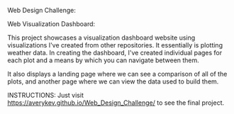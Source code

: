 Web Design Challenge:

Web Visualization Dashboard:

This project showcases a visualization dashboard website using visualizations I've created from other repositories.  It essentially is plotting weather data.
In creating the dashboard, I've created individual pages for each plot and a means by which you can navigate between them.

It also displays a landing page where we can see a comparison of all of the plots, and another page where we can view the data used to build them.

INSTRUCTIONS:  Just visit https://averykev.github.io/Web_Design_Challenge/ to see the final project.